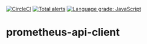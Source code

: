 [![CircleCI](https://circleci.com/gh/w3f/prometheus-api-client-ts.svg?style=svg)](https://circleci.com/gh/w3f/prometheus-api-client-ts) [![Total alerts](https://img.shields.io/lgtm/alerts/g/w3f/prometheus-api-client-ts.svg?logo=lgtm&logoWidth=18)](https://lgtm.com/projects/g/w3f/prometheus-api-client-ts/alerts/) [![Language grade: JavaScript](https://img.shields.io/lgtm/grade/javascript/g/w3f/prometheus-api-client-ts.svg?logo=lgtm&logoWidth=18)](https://lgtm.com/projects/g/w3f/prometheus-api-client-ts/context:javascript)

# prometheus-api-client
